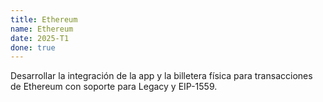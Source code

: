 ```yaml
---
title: Ethereum
name: Ethereum
date: 2025-T1
done: true
---
```

Desarrollar la integración de la app y la billetera física para transacciones de Ethereum con soporte para Legacy y EIP-1559.